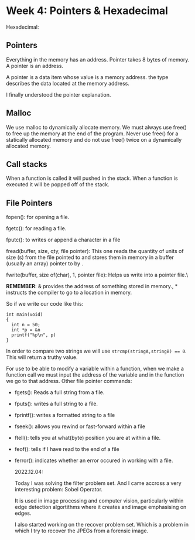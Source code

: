 # Week 4: Pointers & Hexadecimal

Hexadecimal:

## Pointers


Everything in the memory has an address.
Pointer takes 8 bytes of memory. A pointer is an address.

A pointer is a data item whose value is a memory address. the type describes the data located at the memory address.

I finally understood the pointer explanation.

## Malloc

We use malloc to dynamically allocate memory. We must always use free() to free up the memory at the end of the program.
Never use free() for a statically allocated memory and do not use free() twice on a dynamically allocated memory.

## Call stacks

When a function is called it will pushed in the stack. When a function is executed it will be popped off of the stack.


## File Pointers

fopen(): for opening a file.

fgetc(): for reading a file.

fputc(): to writes or append a character in a file

fread(buffer, size, qty, file pointer): This one reads the quantity of units of size (s) from the file pointed to and stores them in memory in a buffer (usually an array) pointer to by <buffer>.
  
fwrite(buffer, size of(char), 1, pointer file): Helps us write into a pointer file.\
  
 **REMEMBER**: & provides the address of something stored in memory., * instructs the compiler to go to a location in memory. 
  
So if we write our code like this:
  
  ```
  int main(void)
  {
    int n = 50;
    int *p = &n
    printf("%p\n", p)
  }
  ```
In order to compare two strings we will use `strcmp(stringA,stringB) == 0`. This will return a truthy value.
  
  
For use to be able to modify a variable within a function, when we make a function call we must input the address of the variable and in the function we go to that address.
Other file pointer commands:
  
- fgets(): Reads a full string from a file.
- fputs(): writes a full string to a file.
- fprintf(): writes a formatted string to a file
- fseek(): allows you rewind or fast-forward within a file
- ftell(): tells you at what(byte) position you are at within a file.
- feof(): tells if I have read to the end of a file
- ferror(): indicates whether an error occured in working with a file.
  
  2022.12.04:
  
  Today I was solving the filter problem set. And I came accross a very interesting problem: Sobel Operator.
  
  It is used in image processing and computer vision, particularly within edge detection algortithms where it creates and image emphasising on edges.
 
  I also started working on the recover  problem set. Which is a problem in which I try to recover the JPEGs from a forensic image.
